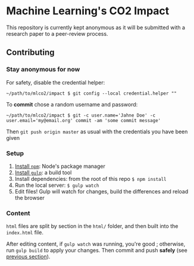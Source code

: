 # Machine Learning's CO2 Impact

This repository is currently kept anonymous as it will be submitted with a research paper to a peer-review process.

## Contributing

### Stay anonymous for now 

For safety, disable the credential helper:

```
~/path/to/mlco2/impact $ git config --local credential.helper ""
```

To **commit** chose a random username and password:

```
~/path/to/mlco2/impact $ git -c user.name='Jahne Doe' -c user.email='my@email.org' commit -am 'some commit message'
```

Then `git push origin master` as usual with the credentials you have been given

### Setup

1. [Install `npm`](https://www.npmjs.com/get-npm): Node's package manager
2. [Install `gulp`](https://gulpjs.com/): a build tool
3. Install dependencies: from the root of this repo `$ npm install`
4. Run the local server: `$ gulp watch`
5. Edit files! Gulp will watch for changes, build the differences and reload the browser

### Content

`html` files are split by section in the `html/` folder, and then built into the `index.html` file.

After editing content, if `gulp watch` was running, you're good ; otherwise, run `gulp build` to apply your changes. Then commit and push **safely** (see [previous section](#stay-anonymous-for-now)).

